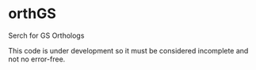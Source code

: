# orthGS
Serch for GS Orthologs 

This code is under development so it must be considered incomplete and not no error-free.
